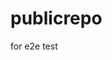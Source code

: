 # publicrepo
for e2e test














































































































































































































































































































































































































































































































































































































































































































































































































































































































































































































































































































































































































































































































































































































































































































































































































































































































































































































































































































































































































































































































































































































































































































































































































































































































































































































































































































































































































































































































































































































































































































































































































































































































































































































































































































































































































































































































































































































































































































































































































































































































































































































































































































































































































































































































































































































































































































































































































































































